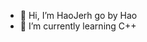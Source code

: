 - 👋 Hi, I’m HaoJerh go by Hao
- 🌱 I’m currently learning C++
<!---
haojerhh/haojerhh is a ✨ special ✨ repository because its `README.md` (this file) appears on your GitHub profile.
You can click the Preview link to take a look at your changes.
--->
